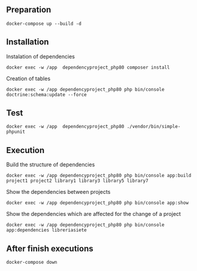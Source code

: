 ## Preparation

```
docker-compose up --build -d
```

## Installation

Instalation of dependencies
```
docker exec -w /app  dependencyproject_php80 composer install
```

Creation of tables
```
docker exec -w /app dependencyproject_php80 php bin/console doctrine:schema:update --force
```

## Test
```
docker exec -w /app  dependencyproject_php80 ./vendor/bin/simple-phpunit
```

## Execution

Build the structure of dependencies
```
docker exec -w /app dependencyproject_php80 php bin/console app:build project1 project2 library1 library3 library5 library7
```

Show the dependencies between projects
```
docker exec -w /app dependencyproject_php80 php bin/console app:show
```

Show the dependencies which are affected for the change of a project
```
docker exec -w /app dependencyproject_php80 php bin/console app:dependencies libreriasiete
```

## After finish executions
```
docker-compose down
```
